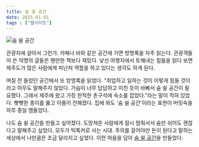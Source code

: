 ```yaml
---
title: 숨 쉴 공간
date: 2025-01-01
tags : ["웹사이트"]
---  
```


![숨 쉴 공간](https://bear-images.sfo2.cdn.digitaloceanspaces.com/jagunbae/-5.webp)

관광지에 살아서 그런가. 카페나 바와 같은 공간에 가면 방명록을 자주 읽는다. 관광객들이 쓴 익명의 글들은 웬만한 책보다 재밌다. 낯선 여행지에서 토해내는 힘듦을 읽다 보면 제주도가 많은 사람에게 피난처 역할을 하고 있다는 생각도 하게 된다.

며칠 전 들렀던 공간에서 또 방명록을 읽었다. "취업하고 일하는 것이 이렇게 힘들 것이라고 아무도 말해주지 않았다. 가슴이 너무 답답하고 미친 듯이 바빠서 숨 쉴 공간이 필요했다. 그래서 제주에 왔고 가장 한적한 촌구석에 숙소를 잡았다."라는 말이 적혀 있었다. 빳빳한 종이를 뚫고 아픔이 전해졌다. 집에 와도 '숨 쉴 공간'이라는 표현이 머릿속을 하루 종일 맴돌았다.

나도 숨 쉴 공간을 만들고 싶어졌다. 도망쳐온 사람에게 잠시 멈춰서서 숨만 쉬어도 괜찮다고 말해주고 싶었다. 모두가 틱톡커로 사는 시대. 주의를 끌어야만 돈이 된다고 말하는 세상에서 나만큼은 조금 달라지고 싶었다. 이런 마음을 담아 [숨 쉴 공간](https://room.kangminsuk.com)을 만들었다.